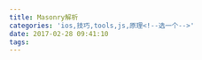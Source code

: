 ```yaml
---
title: Masonry解析
categories: 'ios,技巧,tools,js,原理<!--选一个-->'
date: 2017-02-28 09:41:10
tags:
---
```

